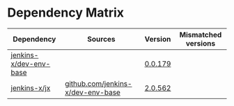 # Dependency Matrix

Dependency | Sources | Version | Mismatched versions
---------- | ------- | ------- | -------------------
[jenkins-x/dev-env-base](https://github.com/jenkins-x/dev-env-base) |  | [0.0.179](https://github.com/jenkins-x/dev-env-base/releases/tag/v0.0.179) | 
[jenkins-x/jx](https://github.com/jenkins-x/jx) | [github.com/jenkins-x/dev-env-base](https://github.com/jenkins-x/dev-env-base) | [2.0.562](https://github.com/jenkins-x/jx/releases/tag/v2.0.562) | 
